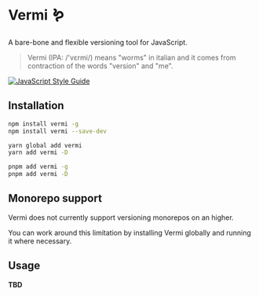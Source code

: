 # Vermi 🪱

A bare-bone and flexible versioning tool for JavaScript.

> Vermi (IPA: /'vɛrmi/) means "worms" in italian and it comes from contraction of the words "version" and "me".

[![JavaScript Style Guide](https://img.shields.io/badge/code_style-standard-brightgreen.svg)](https://standardjs.com)

## Installation

```sh
npm install vermi -g
npm install vermi --save-dev

yarn global add vermi
yarn add vermi -D

pnpm add vermi -g
pnpm add vermi -D
```

## Monorepo support

Vermi does not currently support versioning monorepos on an higher.

You can work around this limitation by installing Vermi globally and running it where necessary.

## Usage

**TBD**
